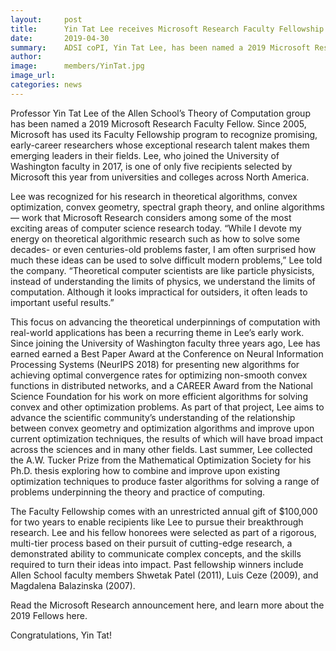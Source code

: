 ```yaml
---
layout:     post
title:      Yin Tat Lee receives Microsoft Research Faculty Fellowship
date:       2019-04-30
summary:    ADSI coPI, Yin Tat Lee, has been named a 2019 Microsoft Research Faculty Fellow. Since 2005, Microsoft has used its Faculty Fellowship program to recognize promising, early-career researchers whose exceptional research talent makes them emerging leaders in their fields. 
author:     
image:      members/YinTat.jpg
image_url:  
categories: news
---
```


Professor Yin Tat Lee of the Allen School’s Theory of Computation group has been named a 2019 Microsoft Research Faculty Fellow. Since 2005, Microsoft has used its Faculty Fellowship program to recognize promising, early-career researchers whose exceptional research talent makes them emerging leaders in their fields. Lee, who joined the University of Washington faculty in 2017, is one of only five recipients selected by Microsoft this year from universities and colleges across North America.

Lee was recognized for his research in theoretical algorithms, convex optimization, convex geometry, spectral graph theory, and online algorithms — work that Microsoft Research considers among some of the most exciting areas of computer science research today. “While I devote my energy on theoretical algorithmic research such as how to solve some decades- or even centuries-old problems faster, I am often surprised how much these ideas can be used to solve difficult modern problems,” Lee told the company. “Theoretical computer scientists are like particle physicists, instead of understanding the limits of physics, we understand the limits of computation. Although it looks impractical for outsiders, it often leads to important useful results.”

This focus on advancing the theoretical underpinnings of computation with real-world applications has been a recurring theme in Lee’s early work. Since joining the University of Washington faculty three years ago, Lee has earned earned a Best Paper Award at the Conference on Neural Information Processing Systems (NeurIPS 2018) for presenting new algorithms for achieving optimal convergence rates for optimizing non-smooth convex functions in distributed networks, and a CAREER Award from the National Science Foundation for his work on more efficient algorithms for solving convex and other optimization problems. As part of that project, Lee aims to advance the scientific community’s understanding of the relationship between convex geometry and optimization algorithms and improve upon current optimization techniques, the results of which will have broad impact across the sciences and in many other fields. Last summer, Lee collected the A.W. Tucker Prize from the Mathematical Optimization Society for his Ph.D. thesis exploring how to combine and improve upon existing optimization techniques to produce faster algorithms for solving a range of problems underpinning the theory and practice of computing.

The Faculty Fellowship comes with an unrestricted annual gift of $100,000 for two years to enable recipients like Lee to pursue their breakthrough research. Lee and his fellow honorees were selected as part of a rigorous, multi-tier process based on their pursuit of cutting-edge research, a demonstrated ability to communicate complex concepts, and the skills required to turn their ideas into impact. Past fellowship winners include Allen School faculty members Shwetak Patel (2011), Luis Ceze (2009), and Magdalena Balazinska (2007).

Read the Microsoft Research announcement here, and learn more about the 2019 Fellows here.

Congratulations, Yin Tat!


